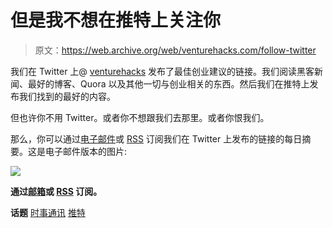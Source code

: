 # 但是我不想在推特上关注你

> 原文：<https://web.archive.org/web/venturehacks.com/follow-twitter>

我们在 Twitter 上@ [venturehacks](https://web.archive.org/web/20221006033859/http://twitter.com/venturehacks) 发布了最佳创业建议的链接。我们阅读黑客新闻、最好的博客、Quora 以及其他一切与创业相关的东西。然后我们在推特上发布我们找到的最好的内容。

但也许你不用 Twitter。或者你不想跟我们去那里。或者你恨我们。

那么，你可以通过[电子邮件](https://web.archive.org/web/20221006033859/http://eepurl.com/bf28D)或 [RSS](https://web.archive.org/web/20221006033859/http://feeds.venturehacks.com/venturehacks-twitter) 订阅我们在 Twitter 上发布的链接的每日摘要。这是电子邮件版本的图片:

![](img/1e25442b6a8ebb3958b7cd8f387af046.png)

**通过[邮箱](https://web.archive.org/web/20221006033859/http://eepurl.com/bf28D)或 [RSS](https://web.archive.org/web/20221006033859/http://feeds.venturehacks.com/venturehacks-twitter) 订阅。**

**话题** [时事通讯](https://web.archive.org/web/20221006033859/https://venturehacks.com/topics/newsletter) [推特](https://web.archive.org/web/20221006033859/https://venturehacks.com/topics/twitter)